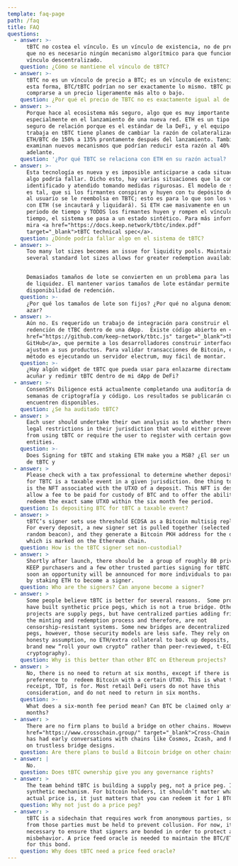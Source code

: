 ```yaml
---
template: faq-page
path: /faq
title: FAQ
questions:
  - answer: >-
      tBTC no costea el vínculo. Es un vínculo de existencia, no de precio, así
      que no es necesario ningún mecanismo algorítmico para que funcione como un
      vínculo descentralizado.
    question: ¿Cómo se mantiene el vínculo de tBTC?
  - answer: >-
      tBTC no es un vínculo de precio a BTC; es un vínculo de existencia. De
      esta forma, BTC/tBTC podrían no ser exactamente lo mismo. tBTC puede
      comprarse a un precio ligeramente más alto o bajo.
    question: ¿Por qué el precio de TBTC no es exactamente igual al de BTC?
  - answer: >-
      Porque hace al ecosistema más seguro, algo que es muy importante en DeFi,
      especialmente en el lanzamiento de una nueva red. ETH es un tipo más
      seguro de relación porque es el estándar de la DeFi, y el equipo que
      trabaja en tBTC tiene planes de cambiar la razón de colateralización de
      ETH/BTC de 150% a 135% prontamente después del lanzamiento. También se
      examinan nuevos mecanismos que podrían reducir esta razón al 40% más
      adelante.
    question: '¿Por qué TBTC se relaciona con ETH en su razón actual? '
  - answer: >-
      Esta tecnología es nueva y es imposible anticiparse a cada situación donde
      algo podría fallar. Dicho esto, hay varias situaciones que la comunidad ha
      identificado y atendido tomando medidas rigurosas. El modelo de seguridad
      es tal, que si los firmantes conspiran y huyen con tu depósito de Bitcoin,
      al usuario se le reembolsa en TBTC; esto es para lo que son los vínculos
      con ETH (se incautará y liquidará). Si ETH cae masivamente en un corto
      periodo de tiempo y TODOS los firmantes huyen y rompen el vínculo al mismo
      tiempo, el sistema se pasa a un estado sintético. Para más información,
      mira <a href="https://docs.keep.network/tbtc/index.pdf"
      target="_blank">tBTC technical spec</a>.
    question: ¿Dónde podría fallar algo en el sistema de tBTC?
  - answer: >-
      Too many lot sizes becomes an issue for liquidity pools. Maintaining
      several standard lot sizes allows for greater redemption availability.


      Demasiados tamaños de lote se convierten en un problema para las reservas
      de liquidez. El mantener varios tamaños de lote estándar permite una mayor
      disponibilidad de redención.
    question: >-
      ¿Por qué los tamaños de lote son fijos? ¿Por qué no alguna denominación al
      azar?
  - answer: >-
      Aún no. Es requerido un trabajo de integración para construir el acuñado y
      redención de tTBC dentro de una dApp.  Existe código abierto en <a
      href="https://github.com/keep-network/tbtc.js" target="_blank">tbtc.js
      GitHub</a>, que permite a los desarrolladores construir interfaces que se
      ajusten a sus productos. Para validar transacciones de Bitcoin, el mejor
      método es ejecutando un servidor electrum, muy fácil de montar.
    question: >-
      ¿Hay algún widget de tBTC que pueda usar para enlazarme directamente a
      acuñar y redimir tBTC dentro de mi dApp de DeFi?
  - answer: >-
      ConsenSYs Diligence está actualmente completando una auditoría de seis
      semanas de criptografía y código. Los resultados se publicarán cuando se
      encuentren disponibles.
    question: ¿Se ha auditado tBTC?
  - answer: >
      Each user should undertake their own analysis as to whether there are any
      legal restrictions in their jurisdiction that would either prevent them
      from using tBTC or require the user to register with certain government
      entities.
    question: >-
      Does Signing for tBTC and staking ETH make you a MSB? ¿El ser un firmante
      de tBTC y 
  - answer: >
      Please check with a tax professional to determine whether depositing BTC
      for TBTC is a taxable event in a given jurisdiction. One thing to consider
      is the NFT associated with the UTXO of a deposit. This NFT is designed to
      allow a fee to be paid for custody of BTC and to offer the ability to
      redeem the exact same UTXO within the six month fee period.
    question: Is depositing BTC for tBTC a taxable event?
  - answer: >
      tBTC’s signer sets use threshold ECDSA as a Bitcoin multisig replacement.
      For every deposit, a new signer set is pulled together (selected by the
      random beacon), and they generate a Bitcoin PKH address for the depositor,
      which is marked on the Ethereum chain.
    question: How is the tBTC signer set non-custodial?
  - answer: >
      Shortly after launch, there should be  a group of roughly 80 private sale
      KEEP purchasers and a few other trusted parties signing for tBTC. Very
      soon an opportunity will be announced for more individuals to participate
      by staking ETH to become a signer.
    question: Who are the signers? Can anyone become a signer?
  - answer: >
      Some people believe tBTC is better for several reasons.  Some projects
      have built synthetic price pegs, which is not a true bridge. Other
      projects are supply pegs, but have centralized parties adding friction to
      the minting and redemption process and therefore, are not
      censorship-resistant systems. Some new bridges are decentralized supply
      pegs, however, those security models are less safe. They rely on a ⅔
      honesty assumption, no ETH/extra collateral to back up deposits, and use
      brand new “roll your own crypto” rather than peer-reviewed, t-ECDSA
      cryptography).
    question: Why is this better than other BTC on Ethereum projects?
  - answer: >
      No, there is no need to return at six months, except if there is a
      preference to  redeem Bitcoin with a certain UTXO. This is what the NFT
      receipt, TDT, is for. Most retail DeFi users do not have this
      consideration, and do not need to return in six months.
    question: >-
      What does a six-month fee period mean? Can BTC be claimed only after six
      months?
  - answer: >
      There are no firm plans to build a bridge on other chains. However the <a
      href="https://www.crosschain.group/" target="_blank">Cross-Chain Group</a>
      has had early conversations with chains like Cosmos, Zcash, and Polkadot
      on trustless bridge designs.
    question: Are there plans to build a Bitcoin bridge on other chains?
  - answer: |
      No.
    question: Does tBTC ownership give you any governance rights?
  - answer: >
      The team behind tBTC is building a supply peg, not a price peg. It’s not a
      synthetic mechanism. For bitcoin holders, it shouldn’t matter what the
      actual price is, it just matters that you can redeem it for 1 BTC
    question: Why not just do a price peg?
  - answer: >
      tBTC is a sidechain that requires work from anonymous parties, so bonds
      from those parties must be held to prevent collusion. For now, it is
      necessary to ensure that signers are bonded in order to protect against
      misbehavior. A price feed oracle is needed to maintain the BTC/ETH price
      for this bond.
    question: Why does tBTC need a price feed oracle?
---
```


